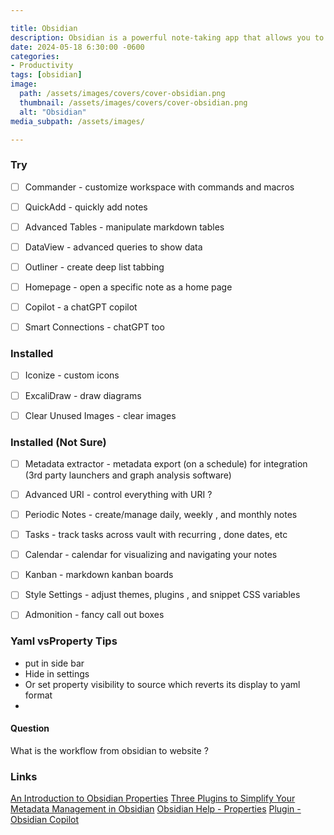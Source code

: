 ```yaml
---

title: Obsidian
description: Obsidian is a powerful note-taking app that allows you to create a digital second brain. Here's a quickstart guide to get you up and running.
date: 2024-05-18 6:30:00 -0600
categories:
- Productivity
tags: [obsidian]
image:
  path: /assets/images/covers/cover-obsidian.png
  thumbnail: /assets/images/covers/cover-obsidian.png
  alt: "Obsidian"
media_subpath: /assets/images/

---
```



### Try

- [ ] Commander - customize workspace with commands and macros
- [ ] QuickAdd - quickly add notes
- [ ] Advanced Tables - manipulate markdown tables
- [ ] DataView - advanced queries to show data
- [ ] Outliner - create deep list tabbing
- [ ] Homepage - open a specific note as a home page
- [ ] Copilot - a chatGPT copilot
- [ ] Smart Connections - chatGPT too



### Installed
- [ ] Iconize - custom icons
- [ ] ExcaliDraw - draw diagrams
- [ ] Clear Unused Images - clear images



### Installed (Not Sure)
- [ ] Metadata extractor - metadata export (on a schedule) for integration (3rd party launchers and graph analysis software)
- [ ] Advanced URI - control everything with URI ?
- [ ] Periodic Notes - create/manage daily, weekly , and monthly notes
- [ ] Tasks - track tasks across vault with recurring , done dates, etc
- [ ] Calendar - calendar for visualizing and navigating your notes
- [ ] Kanban - markdown kanban boards
- [ ] Style Settings - adjust themes, plugins , and snippet CSS variables
- [ ] Admonition - fancy call out boxes



### Yaml vsProperty Tips
- put in side bar
- Hide in settings 
- Or set property visibility to source which reverts its display to yaml format 
-


#### Question
What is the workflow from obsidian to website ? 


### Links
[An Introduction to Obsidian Properties](https://obsidian.rocks/an-introduction-to-obsidian-properties/)
[Three Plugins to Simplify Your Metadata Management in Obsidian](https://amerpie.lol/2024/02/06/three-plugins-to.html)
[Obsidian Help - Properties](https://help.obsidian.md/Editing+and+formatting/Properties)
[Plugin - Obsidian Copilot](https://github.com/logancyang/obsidian-copilot?tab=readme-ov-file)